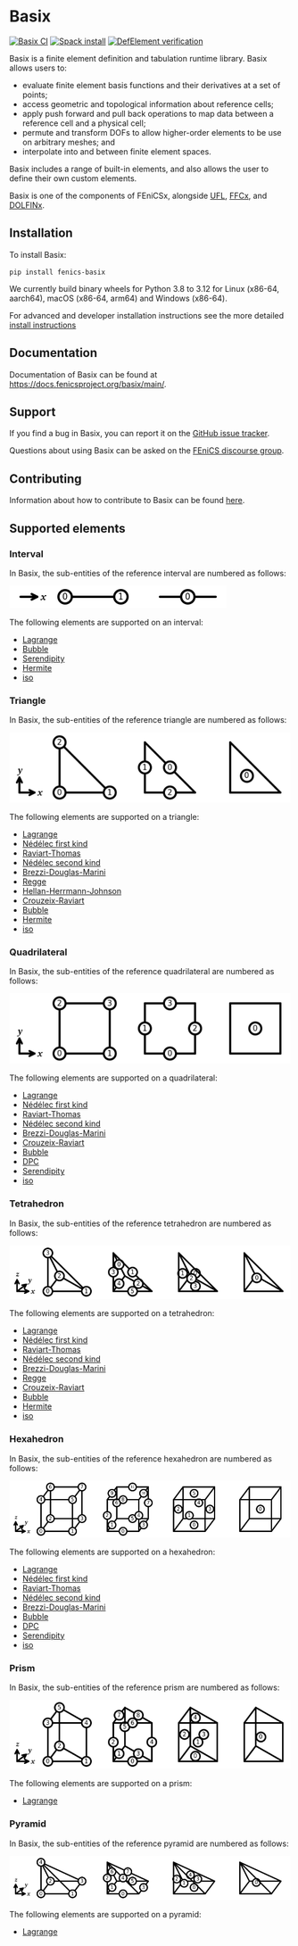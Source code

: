 # Basix

[![Basix CI](https://github.com/FEniCS/basix/actions/workflows/pythonapp.yml/badge.svg)](https://github.com/FEniCS/basix/actions/workflows/pythonapp.yml)
[![Spack install](https://github.com/FEniCS/basix/actions/workflows/spack.yml/badge.svg)](https://github.com/FEniCS/basix/actions/workflows/spack.yml)
[![DefElement verification](https://defelement.org/badges/basix.ufl.svg)](https://defelement.org/verification/basix.html)

Basix is a finite element definition and tabulation runtime library.
Basix allows users to:

- evaluate finite element basis functions and their derivatives at a set
  of points;
- access geometric and topological information about reference cells;
- apply push forward and pull back operations to map data between a
  reference cell and a physical cell;
- permute and transform DOFs to allow higher-order elements to be use on
  arbitrary meshes; and
- interpolate into and between finite element spaces.

Basix includes a range of built-in elements, and also allows the user to
define their own custom elements.

Basix is one of the components of FEniCSx, alongside
[UFL](https://github.com/fenics/ufl),
[FFCx](https://github.com/fenics/ffcx), and
[DOLFINx](https://github.com/fenics/dolfinx).


## Installation

To install Basix:
```console
pip install fenics-basix
```
We currently build binary wheels for Python 3.8 to 3.12 for Linux 
(x86-64, aarch64), macOS (x86-64, arm64) and Windows (x86-64).

For advanced and developer installation instructions see the more
detailed [install instructions](INSTALL.md)


## Documentation

Documentation of Basix can be found at
https://docs.fenicsproject.org/basix/main/.


## Support

If you find a bug in Basix, you can report it on the [GitHub issue
tracker](https://github.com/fenics/basix/issues/new?labels=bug).

Questions about using Basix can be asked on the [FEniCS discourse
group](https://fenicsproject.discourse.group/).


## Contributing

Information about how to contribute to Basix can be found
[here](CONTRIBUTING.md).

## Supported elements

### Interval

In Basix, the sub-entities of the reference interval are numbered as
follows:

![The numbering of a reference interval](joss/img/interval_numbering.png)

The following elements are supported on an interval:

  - [Lagrange](https://defelement.org/elements/lagrange.html)
  - [Bubble](https://defelement.org/elements/bubble.html)
  - [Serendipity](https://defelement.org/elements/serendipity.html)
  - [Hermite](https://defelement.org/elements/hermite.html)
  - [iso](https://defelement.org/elements/p1-iso-p2.html)


### Triangle

In Basix, the sub-entities of the reference triangle are numbered as
follows:

![The numbering of a reference triangle](joss/img/triangle_numbering.png)

The following elements are supported on a triangle:

  - [Lagrange](https://defelement.org/elements/lagrange.html)
  - [Nédélec first kind](https://defelement.org/elements/nedelec1.html)
  - [Raviart-Thomas](https://defelement.org/elements/raviart-thomas.html)
  - [Nédélec second kind](https://defelement.org/elements/nedelec2.html)
  - [Brezzi-Douglas-Marini](https://defelement.org/elements/brezzi-douglas-marini.html)
  - [Regge](https://defelement.org/elements/regge.html)
  - [Hellan-Herrmann-Johnson](https://defelement.org/elements/hellan-hermann-johnson.html)
  - [Crouzeix-Raviart](https://defelement.org/elements/crouzeix-raviart.html)
  - [Bubble](https://defelement.org/elements/bubble.html)
  - [Hermite](https://defelement.org/elements/hermite.html)
  - [iso](https://defelement.org/elements/p1-iso-p2.html)


### Quadrilateral

In Basix, the sub-entities of the reference quadrilateral are numbered
as follows:

![The numbering of a reference quadrilateral](joss/img/quadrilateral_numbering.png)

The following elements are supported on a quadrilateral:

  - [Lagrange](https://defelement.org/elements/lagrange.html)
  - [Nédélec first kind](https://defelement.org/elements/nedelec1.html)
  - [Raviart-Thomas](https://defelement.org/elements/qdiv.html)
  - [Nédélec second kind](https://defelement.org/elements/scurl.html)
  - [Brezzi-Douglas-Marini](https://defelement.org/elements/sdiv.html)
  - [Crouzeix-Raviart](https://defelement.org/elements/rannacher-turek.html)
  - [Bubble](https://defelement.org/elements/bubble.html)
  - [DPC](https://defelement.org/elements/dpc.html)
  - [Serendipity](https://defelement.org/elements/serendipity.html)
  - [iso](https://defelement.org/elements/p1-iso-p2.html)


### Tetrahedron

In Basix, the sub-entities of the reference tetrahedron are numbered as
follows:

![The numbering of a reference tetrahedron](joss/img/tetrahedron_numbering.png)

The following elements are supported on a tetrahedron:

  - [Lagrange](https://defelement.org/elements/lagrange.html)
  - [Nédélec first kind](https://defelement.org/elements/nedelec1.html)
  - [Raviart-Thomas](https://defelement.org/elements/raviart-thomas.html)
  - [Nédélec second kind](https://defelement.org/elements/nedelec2.html)
  - [Brezzi-Douglas-Marini](https://defelement.org/elements/brezzi-douglas-marini.html)
  - [Regge](https://defelement.org/elements/regge.html)
  - [Crouzeix-Raviart](https://defelement.org/elements/crouzeix-raviart.html)
  - [Bubble](https://defelement.org/elements/bubble.html)
  - [Hermite](https://defelement.org/elements/hermite.html)
  - [iso](https://defelement.org/elements/p1-iso-p2.html)


### Hexahedron

In Basix, the sub-entities of the reference hexahedron are numbered as
follows:

![The numbering of a reference hexahedron](joss/img/hexahedron_numbering.png)

The following elements are supported on a hexahedron:

  - [Lagrange](https://defelement.org/elements/lagrange.html)
  - [Nédélec first kind](https://defelement.org/elements/nedelec1.html)
  - [Raviart-Thomas](https://defelement.org/elements/qdiv.html)
  - [Nédélec second kind](https://defelement.org/elements/scurl.html)
  - [Brezzi-Douglas-Marini](https://defelement.org/elements/sdiv.html)
  - [Bubble](https://defelement.org/elements/bubble.html)
  - [DPC](https://defelement.org/elements/dpc.html)
  - [Serendipity](https://defelement.org/elements/serendipity.html)
  - [iso](https://defelement.org/elements/p1-iso-p2.html)


### Prism

In Basix, the sub-entities of the reference prism are numbered as
follows:

![The numbering of a reference prism](joss/img/prism_numbering.png)

The following elements are supported on a prism:

  - [Lagrange](https://defelement.org/elements/lagrange.html)


### Pyramid

In Basix, the sub-entities of the reference pyramid are numbered as
follows:

![The numbering of a reference pyramid](joss/img/pyramid_numbering.png)

The following elements are supported on a pyramid:

  - [Lagrange](https://defelement.org/elements/lagrange.html)
